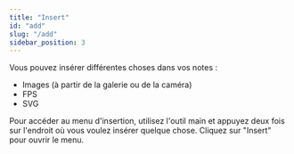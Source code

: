 ```yaml
---
title: "Insert"
id: "add"
slug: "/add"
sidebar_position: 3
---
```


Vous pouvez insérer différentes choses dans vos notes :

* Images (à partir de la galerie ou de la caméra)
* FPS
* SVG

Pour accéder au menu d'insertion, utilisez l'outil main et appuyez deux fois sur l'endroit où vous voulez insérer quelque chose. Cliquez sur "Insert" pour ouvrir le menu.
